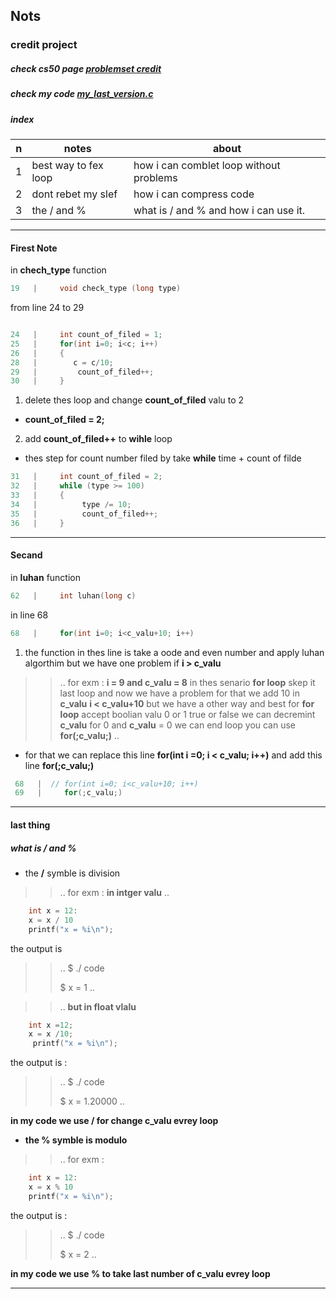 <!-- Thes is note file for my_last_version.c-->
## Nots
### credit project 
##### check cs50 page  [problemset credit](https://cs50.harvard.edu/x/2024/psets/1/credit/)
##### check my code    [my_last_version.c](https://github.com/mosaabdo/local_cs50/blob/main/cs50_submit/credit/my_last_version.c)
##### index
| n | notes | about |
|----|----|----|
| 1 |best way to fex loop | how i can comblet loop without problems
|2 | dont rebet my slef | how i can compress code 
|3 | the / and % | what is / and % and how  i can use it.
-----------------------------
#### Firest Note
in **chech_type** function
````c
19   |     void check_type (long type)
````
from line 24 to 29
```c

24   |     int count_of_filed = 1;
25   |     for(int i=0; i<c; i++)
26   |     {
28   |        c = c/10;
29   |         count_of_filed++;
30   |     }
````
1. delete thes loop and change __count_of_filed__ valu to 2
-  __count_of_filed = 2;__
2. add __count_of_filed++__ to __wihle__ loop
- thes step for count number filed by take __while__ time + count of filde
````c
31   |     int count_of_filed = 2;
32   |     while (type >= 100)
33   |     {
34   |          type /= 10;
35   |          count_of_filed++;
36   |     }
````
----
#### Secand
in **luhan** function
````c
62   |     int luhan(long c)
````
in line 68
````c
68   |     for(int i=0; i<c_valu+10; i++)
````
1. the function in thes line is take a oode and even number and apply luhan algorthim but we have one problem if __i > c_valu__ 
>>..
>>for exm : __i = 9 and c_valu = 8__ 
>>in thes senario __for loop__ skep it last loop and now we have a problem
>>for that we add 10 in __c_valu__
>> __i < c_valu+10__
>>but we have a other way and best
>> for __for loop__ accept boolian valu 0 or 1 true or false we can decremint __c_valu__ for 0 and __c_valu__ = 0 we can end loop
>> you can use __for(;c_valu;)__
>>..


- for that we can replace this line __for(int i =0; i < c_valu; i++)__ and add this line __for(;c_valu;)__
````c
 68   |  // for(int i=0; i<c_valu+10; i++)
 69   |     for(;c_valu;)
````
----
#### last thing
##### what is / and %

- the __/__ symble is division
>>..
>>for exm : 
__in intger valu__ 
>>..
````c
    int x = 12:
    x = x / 10
    printf("x = %i\n"); 
````
the output is 
>>..
>>   $ ./ code
>>
>>   $ x = 1
>>..

>>..
>>__but in float vlalu__
````c
    int x =12;
    x = x /10;
     printf("x = %i\n"); 
````
the output is :
>>..
>>   $ ./ code
>>
>>   $ x = 1.20000
>>..

__in my code we use / for change c_valu evrey loop__

- __the % symble is modulo__
>>..
>>for exm :  
````c
    int x = 12:
    x = x % 10
    printf("x = %i\n"); 
````
the output is :
>>..
>>   $ ./ code
>>
>>   $ x = 2
>>..

__in my code we use % to take last number of c_valu evrey loop__



----

